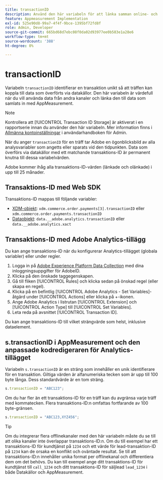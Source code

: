 ```yaml
---
title: transactionID
description: Använd den här variabeln för att länka samman online- och offlinedata.
feature: Appmeasurement Implementation
exl-id: 525e90d8-99a7-4f4f-9bce-1395bf72fd8f
role: Admin, Developer
source-git-commit: 665bd68d7ebc08f0da02d93977ee0b583e1a28e6
workflow-type: tm+mt
source-wordcount: '388'
ht-degree: 0%

---
```


# transactionID

Variabeln `transactionID` identifierar en transaktion unikt så att träffen kan koppla till data som överförts via datakällor. Den här variabeln är värdefull när du vill använda data från andra kanaler och länka den till data som samlats in med AppMeasurement.

>[!NOTE]
>
>Kontrollera att [!UICONTROL Transaction ID Storage] är aktiverat i en rapportserie innan du använder den här variabeln. Mer information finns i [Allmänna kontoinställningar](/help/admin/admin/c-manage-report-suites/c-edit-report-suites/general/general-acct-settings-admin.md) i användarhandboken för Admin.

När du anger `transactionID` för en träff tar Adobe en ögonblicksbild av alla analysvariabler som angetts eller sparats vid den tidpunkten. Data som överförs via datakällor med ett matchande transaktions-ID är permanent knutna till dessa variabelvärden.

Adobe kommer ihåg alla transaktions-ID-värden (länkade och olänkade) i upp till 25 månader.

## Transaktions-ID med Web SDK

Transaktions-ID mappas till följande variabler:

* [XDM-objekt](/help/implement/aep-edge/xdm-var-mapping.md): `xdm.commerce.order.payments[3].transactionID` eller `xdm.commerce.order.payments.transactionID`
* [Dataobjekt](/help/implement/aep-edge/data-var-mapping.md): `data.__adobe.analytics.transactionID` eller `data.__adobe.analytics.xact`

## Transaktions-ID med Adobe Analytics-tillägg

Du kan ange transaktions-ID när du konfigurerar Analytics-tillägget (globala variabler) eller under regler.

1. Logga in på [Adobe Experience Platform Data Collection](https://experience.adobe.com/data-collection) med dina inloggningsuppgifter för AdobeID.
2. Klicka på den önskade taggegenskapen.
3. Gå till fliken [!UICONTROL Rules] och klicka sedan på önskad regel (eller skapa en regel).
4. Klicka på en befintlig [!UICONTROL Adobe Analytics - Set Variables]-åtgärd under [!UICONTROL Actions] eller klicka på +-ikonen.
5. Ange Adobe Analytics i listrutan [!UICONTROL Extension] och [!UICONTROL Action Type] till [!UICONTROL Set Variables].
6. Leta reda på avsnittet [!UICONTROL Transaction ID].

Du kan ange transaktions-ID till vilket strängvärde som helst, inklusive dataelement.

## s.transactionID i AppMeasurement och den anpassade kodredigeraren för Analytics-tillägget

Variabeln `s.transactionID` är en sträng som innehåller en unik identifierare för en transaktion. Giltiga värden är alfanumeriska tecken som är upp till 100 byte långa. Dess standardvärde är en tom sträng.

```js
s.transactionID = "ABC123";
```

Om du har fler än ett transaktions-ID för en träff kan du avgränsa varje träff med kommatecken. Flera transaktions-ID:n omfattas fortfarande av 100 byte-gränsen.

```js
s.transactionID = "ABC123,XYZ456";
```

>[!TIP]
>
>Om du integrerar flera offlinekanaler med den här variabeln måste du se till att olika kanaler inte överlappar transaktions-ID:n. Om du till exempel har ett transaktions-ID för kundtjänst på `1234` och ett värde för lead-transaktion-ID på `1234` kan de orsaka en konflikt och oväntade resultat. Se till att transaktions-ID:n innehåller unika format per offlinekanal och differentiera dem om det behövs. Du kan till exempel ange ditt transaktions-ID för kundtjänst till `call_1234` och ditt transaktions-ID för säljlead `lead_1234` i både Datakällor och AppMeasurement.
